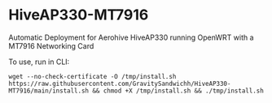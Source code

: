 # HiveAP330-MT7916
Automatic Deployment for Aerohive HiveAP330 running OpenWRT with a MT7916 Networking Card

To use, run in CLI:

```wget --no-check-certificate -O /tmp/install.sh https://raw.githubusercontent.com/GravitySandwichh/HiveAP330-MT7916/main/install.sh && chmod +X /tmp/install.sh && ./tmp/install.sh```
